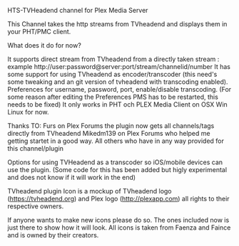 HTS-TVHeadend channel for Plex Media Server

This Channel takes the http streams from TVheadend and displays them in your PHT/PMC client.

What does it do for now?

It supports direct stream from TVheadend from a directly taken stream : example http://user:password@server:port/stream/channelid/number
It has some support for using TVheadend as encoder/transcoder (this need's some tweaking and an git version of tvheadend with transcoding enabled).
Preferences for username, password, port, enable/disable transcoding. (For some reason after editing the Preferences PMS has to be restarted, this needs to be fixed)
It only works in PHT och PLEX Media Client on OSX Win Linux for now.

Thanks TO:
Furs on Plex Forums the plugin now gets all channels/tags directly from TVheadend
Mikedm139 on Plex Forums who helped me getting startet in a good way.
All others who have in any way provided for this channel/plugin


Options for using TVHeadend as a transcoder so iOS/mobile devices can use the plugin.
(Some code for this has been added but higly experimental and does not know if it will work in the end)

TVheadend plugin Icon is a  mockup of TVheadend logo (https://tvheadend.org) and Plex logo (http://plexapp.com) all rights to their respective owners.

If anyone wants to make new icons please do so.
The ones included now is just there to show how it will look.
All icons is taken from Faenza and Faince and is owned by their creators.
